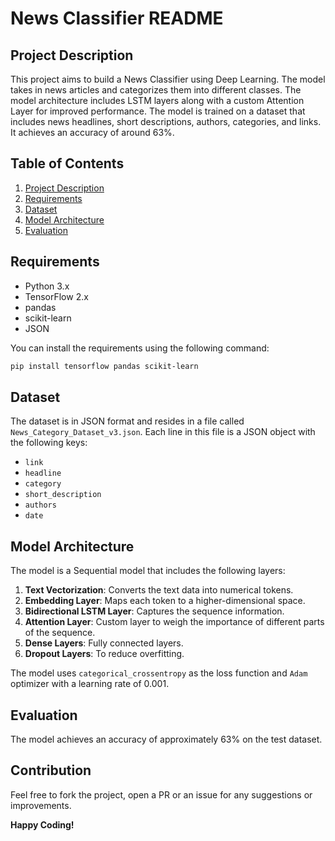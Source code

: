 # News Classifier README

## Project Description
This project aims to build a News Classifier using Deep Learning. The model takes in news articles and categorizes them into different classes. The model architecture includes LSTM layers along with a custom Attention Layer for improved performance. The model is trained on a dataset that includes news headlines, short descriptions, authors, categories, and links. It achieves an accuracy of around 63%.

## Table of Contents
1. [Project Description](#project-description)
2. [Requirements](#requirements)
3. [Dataset](#dataset)
4. [Model Architecture](#model-architecture)
5. [Evaluation](#evaluation)

## Requirements

- Python 3.x
- TensorFlow 2.x
- pandas
- scikit-learn
- JSON

You can install the requirements using the following command:
```bash
pip install tensorflow pandas scikit-learn
```

## Dataset
The dataset is in JSON format and resides in a file called `News_Category_Dataset_v3.json`. Each line in this file is a JSON object with the following keys:
- `link`
- `headline`
- `category`
- `short_description`
- `authors`
- `date`

## Model Architecture

The model is a Sequential model that includes the following layers:

1. **Text Vectorization**: Converts the text data into numerical tokens.
2. **Embedding Layer**: Maps each token to a higher-dimensional space.
3. **Bidirectional LSTM Layer**: Captures the sequence information.
4. **Attention Layer**: Custom layer to weigh the importance of different parts of the sequence.
5. **Dense Layers**: Fully connected layers.
6. **Dropout Layers**: To reduce overfitting.

The model uses `categorical_crossentropy` as the loss function and `Adam` optimizer with a learning rate of 0.001.

## Evaluation

The model achieves an accuracy of approximately 63% on the test dataset.

## Contribution

Feel free to fork the project, open a PR or an issue for any suggestions or improvements.

**Happy Coding!**
